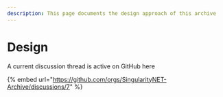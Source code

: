 ```yaml
---
description: This page documents the design approach of this archive
---
```


# Design

A current discussion thread is active on GitHub here&#x20;

{% embed url="https://github.com/orgs/SingularityNET-Archive/discussions/7" %}
